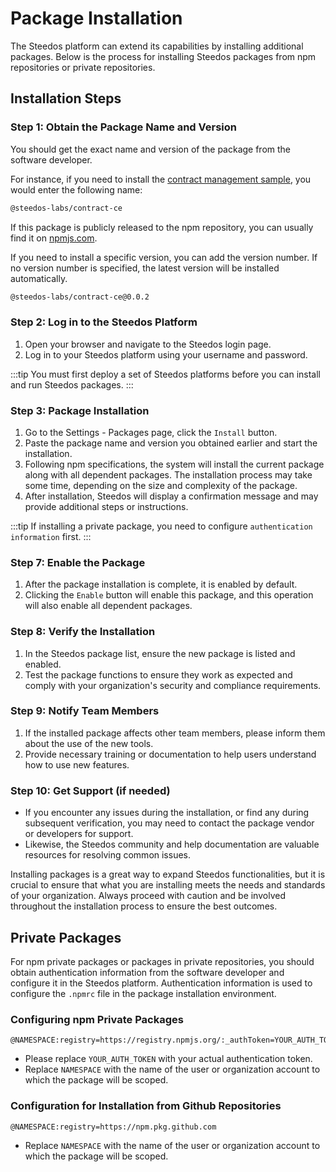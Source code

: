 # Package Installation

The Steedos platform can extend its capabilities by installing additional packages. Below is the process for installing Steedos packages from npm repositories or private repositories.

## Installation Steps

### Step 1: Obtain the Package Name and Version

You should get the exact name and version of the package from the software developer.

For instance, if you need to install the [contract management sample](https://github.com/steedos-labs/contract), you would enter the following name:

```bash
@steedos-labs/contract-ce
```

If this package is publicly released to the npm repository, you can usually find it on [npmjs.com](https://npmjs.com).

If you need to install a specific version, you can add the version number. If no version number is specified, the latest version will be installed automatically.

```bash
@steedos-labs/contract-ce@0.0.2
```

### Step 2: Log in to the Steedos Platform

1. Open your browser and navigate to the Steedos login page.
2. Log in to your Steedos platform using your username and password.

:::tip
You must first deploy a set of Steedos platforms before you can install and run Steedos packages.
:::

### Step 3: Package Installation

1. Go to the Settings - Packages page, click the `Install` button.
2. Paste the package name and version you obtained earlier and start the installation.
3. Following npm specifications, the system will install the current package along with all dependent packages. The installation process may take some time, depending on the size and complexity of the package.
4. After installation, Steedos will display a confirmation message and may provide additional steps or instructions.

:::tip
If installing a private package, you need to configure `authentication information` first.
:::

### Step 7: Enable the Package

1. After the package installation is complete, it is enabled by default.
2. Clicking the `Enable` button will enable this package, and this operation will also enable all dependent packages.

### Step 8: Verify the Installation

1. In the Steedos package list, ensure the new package is listed and enabled.
2. Test the package functions to ensure they work as expected and comply with your organization's security and compliance requirements.

### Step 9: Notify Team Members

1. If the installed package affects other team members, please inform them about the use of the new tools.
2. Provide necessary training or documentation to help users understand how to use new features.

### Step 10: Get Support (if needed)

- If you encounter any issues during the installation, or find any during subsequent verification, you may need to contact the package vendor or developers for support.
- Likewise, the Steedos community and help documentation are valuable resources for resolving common issues.

Installing packages is a great way to expand Steedos functionalities, but it is crucial to ensure that what you are installing meets the needs and standards of your organization. Always proceed with caution and be involved throughout the installation process to ensure the best outcomes.

## Private Packages

For npm private packages or packages in private repositories, you should obtain authentication information from the software developer and configure it in the Steedos platform. Authentication information is used to configure the `.npmrc` file in the package installation environment.

### Configuring npm Private Packages

```plaintext
@NAMESPACE:registry=https://registry.npmjs.org/:_authToken=YOUR_AUTH_TOKEN
```

- Please replace `YOUR_AUTH_TOKEN` with your actual authentication token.
- Replace `NAMESPACE` with the name of the user or organization account to which the package will be scoped.

### Configuration for Installation from Github Repositories

```plaintext
@NAMESPACE:registry=https://npm.pkg.github.com
```

- Replace `NAMESPACE` with the name of the user or organization account to which the package will be scoped.
